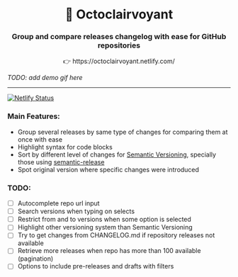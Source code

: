 <div align="center">
  <h1>🔮 Octoclairvoyant</h1>
  <h3>Group and compare releases changelog with ease for GitHub repositories</h3>
  <p>👉 https://octoclairvoyant.netlify.com/</p>
</div>

_TODO: add demo gif here_

<hr>

[![Netlify Status](https://api.netlify.com/api/v1/badges/326eb771-b2ab-415d-9c05-f9ee4417b359/deploy-status)](https://app.netlify.com/sites/github-clairvoyance/deploys)

### Main Features:

- Group several releases by same type of changes for comparing them at once with ease
- Highlight syntax for code blocks
- Sort by different level of changes for [Semantic Versioning](https://semver.org/), specially those using [semantic-release](https://semantic-release.gitbook.io/semantic-release/)
- Spot original version where specific changes were introduced

### TODO:

- [ ] Autocomplete repo url input
- [ ] Search versions when typing on selects
- [ ] Restrict from and to versions when some option is selected
- [ ] Highlight other versioning system than Semantic Versioning
- [ ] Try to get changes from CHANGELOG.md if repository releases not available
- [ ] Retrieve more releases when repo has more than 100 available (pagination)
- [ ] Options to include pre-releases and drafts with filters
